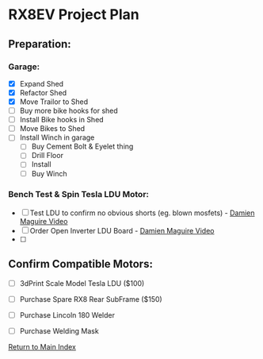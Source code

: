 
# RX8EV Project Plan
## Preparation:

### Garage:
- [x] Expand Shed
- [x] Refactor Shed
- [x] Move Trailor to Shed
- [ ] Buy more bike hooks for shed
- [ ] Install Bike hooks in Shed
- [ ] Move Bikes to Shed
- [ ] Install Winch in garage
    - [ ]   Buy Cement Bolt & Eyelet thing
    - [ ]   Drill Floor
    - [ ]   Install
    - [ ]   Buy Winch

### Bench Test & Spin Tesla LDU Motor:
- [ ] Test LDU to confirm no obvious shorts (eg. blown mosfets)
      - [Damien Maguire Video](https://www.amazon.com/LEED-Brakes-VP001B-ELECTRIC-VACUUM/dp/B0789PJWBN/ref=sr_1_3?keywords=vacuum+pump+brake+booster&linkCode=sl2&linkId=593d6bdbcc96d59254fd70174dc9e654&qid=1678669734&sr=8-3)
- [ ] Order Open Inverter LDU Board
      - [Damien Maguire Video](https://openinverter.org/shop/index.php?route=product/product&product_id=64])
- [ ] 

## Confirm Compatible Motors:
- [ ] 3dPrint Scale Model Tesla LDU ($100)
- [ ] Purchase Spare RX8 Rear SubFrame ($150)
- [ ] Purchase Lincoln 180 Welder
- [ ] Purchase Welding Mask


[Return to Main Index](../README.md)
